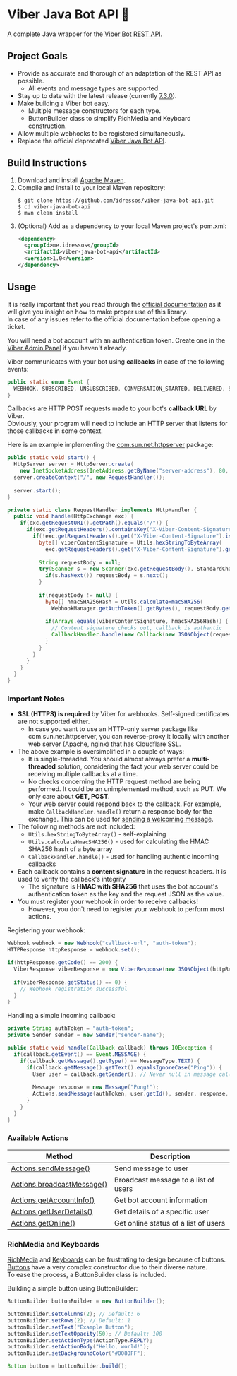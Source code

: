 # Viber Java Bot API :robot:
A complete Java wrapper for the [Viber Bot REST API](https://developers.viber.com/).

## Project Goals
* Provide as accurate and thorough of an adaptation of the REST API as possible.
	* All events and message types are supported.
* Stay up to date with the latest release (currently [7.3.0](https://developers.viber.com/releases/#v7.3.0)).
* Make building a Viber bot easy.
	* Multiple message constructors for each type.
	* ButtonBuilder class to simplify RichMedia and Keyboard construction.
* Allow multiple webhooks to be registered simultaneously.
* Replace the official deprecated [Viber Java Bot API](https://github.com/Viber/viber-bot-java).

## Build Instructions
1. Download and install [Apache Maven](https://maven.apache.org/).
2. Compile and install to your local Maven repository:
	```shell
	$ git clone https://github.com/idressos/viber-java-bot-api.git
	$ cd viber-java-bot-api
	$ mvn clean install
	```
3. (Optional) Add as a dependency to your local Maven project's pom.xml:
	```xml
	<dependency>
	  <groupId>me.idressos</groupId>
	  <artifactId>viber-java-bot-api</artifactId>
	  <version>1.0</version>
	</dependency>
	```

## Usage
It is really important that you read through the [official documentation](https://developers.viber.com/docs/api/rest-bot-api/) as it will give you insight on how to make proper use of this library.  
In case of any issues refer to the official documentation before opening a ticket.

You will need a bot account with an authentication token. Create one in the [Viber Admin Panel](https://partners.viber.com/login) if you haven\'t already.

Viber communicates with your bot using **callbacks** in case of the following events:
```java
public static enum Event {
  WEBHOOK, SUBSCRIBED, UNSUBSCRIBED, CONVERSATION_STARTED, DELIVERED, SEEN, FAILED, MESSAGE
}
```
Callbacks are HTTP POST requests made to your bot's **callback URL** by Viber.  
Obviously, your program will need to include an HTTP server that listens for those callbacks in some context.  

Here is an example implementing the [com.sun.net.httpserver](https://docs.oracle.com/javase/8/docs/jre/api/net/httpserver/spec/com/sun/net/httpserver/package-summary.html) package:
```java
public static void start() {
  HttpServer server = HttpServer.create(  
    new InetSocketAddress(InetAddress.getByName("server-address"), 80, 0);
  server.createContext("/", new RequestHandler());
  
  server.start();
}

private static class RequestHandler implements HttpHandler {
  public void handle(HttpExchange exc) {
    if(exc.getRequestURI().getPath().equals("/")) {
      if(exc.getRequestHeaders().containsKey("X-Viber-Content-Signature")) {
        if(!exc.getRequestHeaders().get("X-Viber-Content-Signature").isEmpty()) {
          byte[] viberContentSignature = Utils.hexStringToByteArray(  
            exc.getRequestHeaders().get("X-Viber-Content-Signature").get(0));
		  
          String requestBody = null;
          try(Scanner s = new Scanner(exc.getRequestBody(), StandardCharsets.UTF_8).useDelimiter("\\A")) {
            if(s.hasNext()) requestBody = s.next();
          }
          
          if(requestBody != null) {
            byte[] hmacSHA256Hash = Utils.calculateHmacSHA256(  
              WebhookManager.getAuthToken().getBytes(), requestBody.getBytes(StandardCharsets.UTF_8));
			
            if(Arrays.equals(viberContentSignature, hmacSHA256Hash)) {
              // Content signature checks out, callback is authentic
              CallbackHandler.handle(new Callback(new JSONObject(requestBody)));
            }
          }
        }
      }
    }
  }
}
```

### Important Notes
* **SSL (HTTPS) is required** by Viber for webhooks. Self-signed certificates are not supported either.
    * In case you want to use an HTTP-only server package like com.sun.net.httpserver, you can reverse-proxy it locally with another web server (Apache, nginx) that has Cloudflare SSL.
* The above example is oversimplified in a couple of ways:
    * It is single-threaded. You should almost always prefer a **multi-threaded** solution, considering the fact your web server could be receiving multiple callbacks at a time.
	* No checks concerning the HTTP request method are being performed. It could be an unimplemented method, such as PUT. We only care about **GET, POST**.
	* Your web server could respond back to the callback. For example, make `CallbackHandler.handle()` return a response body for the exchange. This can be used for [sending a welcoming message](https://developers.viber.com/docs/api/rest-bot-api/#sending-a-welcome-message).
* The following methods are not included:
	* `Utils.hexStringToByteArray()` - self-explaining
	* `Utils.calculateHmacSHA256()` - used for calculating the HMAC SHA256 hash of a byte array
	* `CallbackHandler.handle()` - used for handling authentic incoming callbacks
* Each callback contains a **content signature** in the request headers. It is used to verify the callback's integrity
	* The signature is **HMAC with SHA256** that uses the bot account's authentication token as the key and the request JSON as the value.
* You must register your webhook in order to receive callbacks!
	* However, you don\'t need to register your webhook to perform most actions.

Registering your webhook:
```java
Webhook webhook = new Webhook("callback-url", "auth-token");
HTTPResponse httpResponse = webhook.set();

if(httpResponse.getCode() == 200) {
  ViberResponse viberResponse = new ViberResponse(new JSONObject(httpResponse.getBody()));
  
  if(viberResponse.getStatus() == 0) {
    // Webhook registration successful
  }
}
```

Handling a simple incoming callback:
```java
private String authToken = "auth-token";
private Sender sender = new Sender("sender-name");

public static void handle(Callback callback) throws IOException {
  if(callback.getEvent() == Event.MESSAGE) {
    if(callback.getMessage().getType() == MessageType.TEXT) {
      if(callback.getMessage().getText().equalsIgnoreCase("Ping")) {
        User user = callback.getSender(); // Never null in message callbacks
        
        Message response = new Message("Pong!");
        Actions.sendMessage(authToken, user.getId(), sender, response, null, 1);
      }
    }
  }
}
```

### Available Actions
| Method                                                                                              | Description                          |
| --------------------------------------------------------------------------------------------------- | ------------------------------------ |
| [Actions.sendMessage()](https://developers.viber.com/docs/api/rest-bot-api/#send-message)           | Send message to user                 |
| [Actions.broadcastMessage()](https://developers.viber.com/docs/api/rest-bot-api/#broadcast-message) | Broadcast message to a list of users |
| [Actions.getAccountInfo()](https://developers.viber.com/docs/api/rest-bot-api/#get-account-info)    | Get bot account information          |
| [Actions.getUserDetails()](https://developers.viber.com/docs/api/rest-bot-api/#get-user-details)    | Get details of a specific user       |
| [Actions.getOnline()](https://developers.viber.com/docs/api/rest-bot-api/#get-online)               | Get online status of a list of users |

### RichMedia and Keyboards
[RichMedia](https://developers.viber.com/docs/api/rest-bot-api/#rich-media-message--carousel-content-message) and [Keyboards](https://developers.viber.com/docs/api/rest-bot-api/#keyboards) can be frustrating to design because of buttons. [Buttons](https://developers.viber.com/docs/tools/keyboards/#buttons-parameters) have a very complex constructor due to their diverse nature.  
To ease the process, a ButtonBuilder class is included.

Building a simple button using ButtonBuilder:
```java
ButtonBuilder buttonBuilder = new ButtonBuilder();

buttonBuilder.setColumns(2); // Default: 6
buttonBuilder.setRows(2); // Default: 1
buttonBuilder.setText("Example Button");
buttonBuilder.setTextOpacity(50); // Default: 100
buttonBuilder.setActionType(ActionType.REPLY);
buttonBuilder.setActionBody("Hello, world!");
buttonBuilder.setBackgroundColor("#0080FF");

Button button = buttonBuilder.build();
```